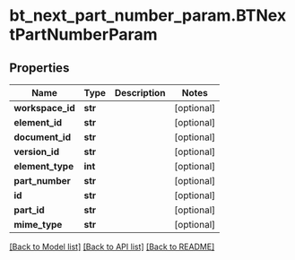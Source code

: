 # bt_next_part_number_param.BTNextPartNumberParam

## Properties
Name | Type | Description | Notes
------------ | ------------- | ------------- | -------------
**workspace_id** | **str** |  | [optional] 
**element_id** | **str** |  | [optional] 
**document_id** | **str** |  | [optional] 
**version_id** | **str** |  | [optional] 
**element_type** | **int** |  | [optional] 
**part_number** | **str** |  | [optional] 
**id** | **str** |  | [optional] 
**part_id** | **str** |  | [optional] 
**mime_type** | **str** |  | [optional] 

[[Back to Model list]](../README.md#documentation-for-models) [[Back to API list]](../README.md#documentation-for-api-endpoints) [[Back to README]](../README.md)


